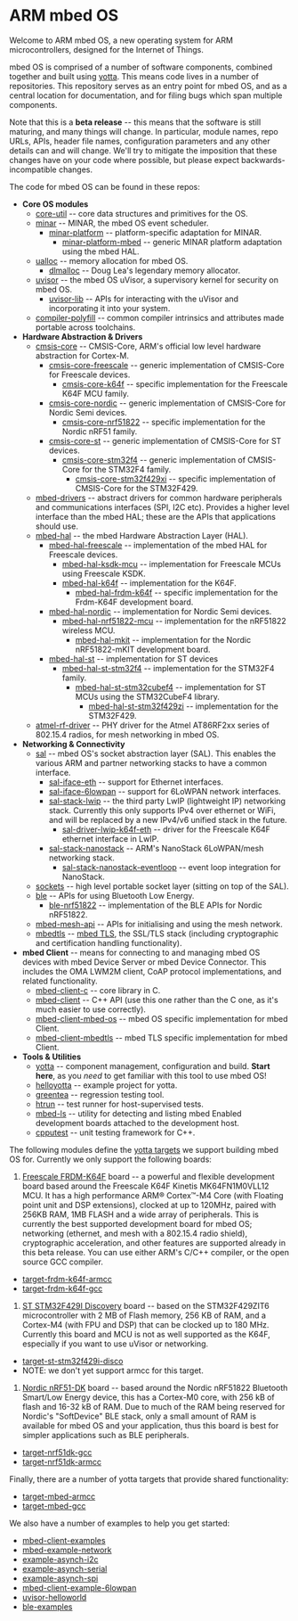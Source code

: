 # ARM mbed OS

Welcome to ARM mbed OS, a new operating system for ARM microcontrollers,
designed for the Internet of Things.

mbed OS is comprised of a number of software components, combined together and
built using [yotta](http://docs.yottabuild.org/). This means code lives in a
number of repositories. This repository serves as an entry point for mbed OS,
and as a central location for documentation, and for filing bugs which span
multiple components.

Note that this is a **beta release** -- this means that the software is still
maturing, and many things will change. In particular, module names, repo URLs,
APIs, header file names, configuration parameters and any other details can and
will change. We'll try to mitigate the imposition that these changes have on
your code where possible, but please expect backwards-incompatible changes.

The code for mbed OS can be found in these repos:

* **Core OS modules**
  * [core-util](https://github.com/ARMmbed/core-util) -- core data structures
    and primitives for the OS.
  * [minar](https://github.com/ARMmbed/minar) -- MINAR, the mbed OS event
    scheduler.
    * [minar-platform](https://github.com/ARMmbed/minar-platform) --
      platform-specific adaptation for MINAR.
      * [minar-platform-mbed](https://github.com/ARMmbed/minar-platform-mbed) --
        generic MINAR platform adaptation using the mbed HAL.
  * [ualloc](https://github.com/ARMmbed/ualloc) -- memory allocation for mbed
    OS.
    * [dlmalloc](https://github.com/ARMmbed/dlmalloc) -- Doug Lea's legendary
      memory allocator.
  * [uvisor](https://github.com/ARMmbed/uvisor) -- the mbed OS uVisor, a
    supervisory kernel for security on mbed OS.
    * [uvisor-lib](https://github.com/ARMmbed/uvisor-lib) -- APIs for interacting
      with the uVisor and incorporating it into your system.
  * [compiler-polyfill](https://github.com/ARMmbed/compiler-polyfill) -- common
    compiler intrinsics and attributes made portable across toolchains.
* **Hardware Abstraction & Drivers**
  * [cmsis-core](https://github.com/ARMmbed/cmsis-core) -- CMSIS-Core, ARM's
    official low level hardware abstraction for Cortex-M.
    * [cmsis-core-freescale](https://github.com/ARMmbed/cmsis-core-freescale) --
      generic implementation of CMSIS-Core for Freescale devices.
      * [cmsis-core-k64f](https://github.com/ARMmbed/cmsis-core-k64f) --
        specific implementation for the Freescale K64F MCU family.
    * [cmsis-core-nordic](https://github.com/ARMmbed/cmsis-core-nordic) --
      generic implementation of CMSIS-Core for Nordic Semi devices.
      * [cmsis-core-nrf51822](https://github.com/ARMmbed/cmsis-core-nrf51822) --
        specific implementation for the Nordic nRF51 family.
    * [cmsis-core-st](https://github.com/ARMmbed/cmsis-core-st) -- generic
      implementation of CMSIS-Core for ST devices.
      * [cmsis-core-stm32f4](https://github.com/ARMmbed/cmsis-core-stm32f4) --
        generic implementation of CMSIS-Core for the STM32F4 family.
        * [cmsis-core-stm32f429xi](https://github.com/ARMmbed/cmsis-core-stm32f429xi)
          -- specific implementation of CMSIS-Core for the STM32F429.
  * [mbed-drivers](https://github.com/ARMmbed/mbed-drivers) -- abstract drivers
    for common hardware peripherals and communications interfaces (SPI, I2C
    etc). Provides a higher level interface than the mbed HAL; these are the
    APIs that applications should use.
  * [mbed-hal](https://github.com/ARMmbed/mbed-hal) -- the mbed Hardware
    Abstraction Layer (HAL).
    * [mbed-hal-freescale](https://github.com/ARMmbed/mbed-hal-freescale) --
      implementation of the mbed HAL for Freescale devices.
      * [mbed-hal-ksdk-mcu](https://github.com/ARMmbed/mbed-hal-ksdk-mcu) --
        implementation for Freescale MCUs using Freescale KSDK.
      * [mbed-hal-k64f](https://github.com/ARMmbed/mbed-hal-k64f) --
        implementation for the K64F.
        * [mbed-hal-frdm-k64f](https://github.com/ARMmbed/mbed-hal-frdm-k64f) --
          specific implementation for the Frdm-K64F development board.
    * [mbed-hal-nordic](https://github.com/ARMmbed/mbed-hal-nordic) --
      implementation for Nordic Semi devices.
      * [mbed-hal-nrf51822-mcu](https://github.com/ARMmbed/mbed-hal-nrf51822-mcu)
        -- implementation for the nRF51822 wireless MCU.
        * [mbed-hal-mkit](https://github.com/ARMmbed/mbed-hal-mkit) --
          implementation for the Nordic nRF51822-mKIT development board.
    * [mbed-hal-st](https://github.com/ARMmbed/mbed-hal-st) -- implementation
      for ST devices
      * [mbed-hal-st-stm32f4](https://github.com/ARMmbed/mbed-hal-st-stm32f4) --
        implementation for the STM32F4 family.
        * [mbed-hal-st-stm32cubef4](https://github.com/ARMmbed/mbed-hal-st-stm32cubef4)
          -- implementation for ST MCUs using the STM32CubeF4 library.
          * [mbed-hal-st-stm32f429zi](https://github.com/ARMmbed/mbed-hal-st-stm32f429zi)
            -- implementation for the STM32F429.
  * [atmel-rf-driver](https://github.com/ARMmbed/atmel-rf-driver) -- PHY driver
    for the Atmel AT86RF2xx series of 802.15.4 radios, for mesh networking in
    mbed OS.
* **Networking & Connectivity**
  * [sal](https://github.com/ARMmbed/sal) -- mbed OS's socket abstraction layer
    (SAL). This enables the various ARM and partner networking stacks to have a
    common interface.
    * [sal-iface-eth](https://github.com/ARMmbed/sal-iface-eth) -- support for
      Ethernet interfaces.
    * [sal-iface-6lowpan](https://github.com/ARMmbed/sal-iface-6lowpan) --
      support for 6LoWPAN network interfaces.
    * [sal-stack-lwip](https://github.com/ARMmbed/sal-stack-lwip) -- the third
      party LwIP (lightweight IP) networking stack. Currently this only supports
      IPv4 over ethernet or WiFi, and will be replaced by a new IPv4/v6 unified
      stack in the future.
      * [sal-driver-lwip-k64f-eth](https://github.com/ARMmbed/sal-driver-lwip-k64f-eth)
        -- driver for the Freescale K64F ethernet interface in LwIP.
    * [sal-stack-nanostack](https://github.com/ARMmbed/sal-stack-nanostack) --
      ARM's NanoStack 6LoWPAN/mesh networking stack.
      * [sal-stack-nanostack-eventloop](https://github.com/ARMmbed/sal-stack-nanostack-eventloop)
        -- event loop integration for NanoStack.
  * [sockets](https://github.com/ARMmbed/sockets) -- high level portable socket
    layer (sitting on top of the SAL).
  * [ble](https://github.com/ARMmbed/ble) -- APIs for using Bluetooth Low
    Energy.
    * [ble-nrf51822](https://github.com/ARMmbed/ble-nrf51822) -- implementation
      of the BLE APIs for Nordic nRF51822.
  * [mbed-mesh-api](https://github.com/ARMmbed/mbed-mesh-api) -- APIs for
    initialising and using the mesh network.
  * [mbedtls](https://github.com/ARMmbed/mbedtls) -- [mbed TLS](https://tls.mbed.org/),
    the SSL/TLS stack (including cryptographic and certification handling
    functionality).
* **mbed Client** -- means for connecting to and managing mbed OS devices
  with mbed Device Server or mbed Device Connector. This includes the OMA
  LWM2M client, CoAP protocol implementations, and related functionality.
  * [mbed-client-c](https://github.com/ARMmbed/mbed-client-c) -- core library
    in C.
  * [mbed-client](https://github.com/ARMmbed/mbed-client) -- C++ API (use this
    one rather than the C one, as it's much easier to use correctly).
  * [mbed-client-mbed-os](https://github.com/ARMmbed/mbed-client-mbed-os) --
    mbed OS specific implementation for mbed Client.
  * [mbed-client-mbedtls](https://github.com/ARMmbed/mbed-client-mbedtls) --
    mbed TLS specific implementation for mbed Client.
* **Tools & Utilities**
  * [yotta](https://github.com/ARMmbed/yotta) -- component management, configuration
    and build. **Start here**, as you _need_ to get familiar with this tool to use
    mbed OS!
  * [helloyotta](https://github.com/ARMmbed/helloyotta) -- example project for yotta.
  * [greentea](https://github.com/ARMmbed/greentea) -- regression testing tool.
  * [htrun](https://github.com/ARMmbed/htrun) -- test runner for host-supervised
    tests.
  * [mbed-ls](https://github.com/ARMmbed/mbed-ls) -- utility for detecting and listing
    mbed Enabled development boards attached to the development host.
  * [cpputest](https://github.com/ARMmbed/cpputest) -- unit testing framework
    for C++.

The following modules define the [yotta targets](http://docs.yottabuild.org/tutorial/targets.html)
we support building mbed OS for. Currently we only support the following boards:

1. [Freescale FRDM-K64F](http://www.mbed.com/en/development/hardware/boards/freescale/frdm_k64f/)
   board -- a powerful and flexible development board based around the  Freescale
   K64F Kinetis MK64FN1M0VLL12 MCU. It has a high performance ARM® Cortex™-M4
   Core (with Floating point unit and DSP extensions), clocked at up to 120MHz,
   paired with 256KB RAM, 1MB FLASH and a wide array of peripherals. This is
   currently the best supported development board for mbed OS; networking
   (ethernet, and mesh with a 802.15.4 radio shield), cryptographic
   acceleration, and other features are supported already in this beta release.
   You can use either ARM's C/C++ compiler, or the open source GCC compiler.
  * [target-frdm-k64f-armcc](https://github.com/ARMmbed/target-frdm-k64f-armcc)
  * [target-frdm-k64f-gcc](https://github.com/ARMmbed/target-frdm-k64f-gcc)
1. [ST STM32F429I Discovery](http://www.st.com/web/catalog/tools/FM116/SC959/SS1532/PF259090)
   board -- based on the STM32F429ZIT6 microcontroller with 2 MB of Flash memory,
   256 KB of RAM, and a Cortex-M4 (with FPU and DSP) that can be clocked up to
   180 MHz. Currently this board and MCU is not as well supported as the K64F,
   especially if you want to use uVisor or networking.
  * [target-st-stm32f429i-disco](https://github.com/ARMmbed/target-st-stm32f429i-disco)
  * NOTE: we don't yet support armcc for this target.
1. [Nordic nRF51-DK](https://developer.mbed.org/platforms/Nordic-nRF51-DK/)
   board -- based around the Nordic nRF51822 Bluetooth Smart/Low Energy device,
   this has a Cortex-M0 core, with 256 kB of flash and 16-32 kB of RAM. Due to
   much of the RAM being reserved for Nordic's "SoftDevice" BLE stack, only a
   small amount of RAM is available for mbed OS and your application, thus this
   board is best for simpler applications such as BLE peripherals.
  * [target-nrf51dk-gcc](https://github.com/rgrover/target-nrf51dk-gcc)
  * [target-nrf51dk-armcc](https://github.com/ARMmbed/target-nrf51dk-armcc)

Finally, there are a number of yotta targets that provide shared functionality:

* [target-mbed-armcc](https://github.com/ARMmbed/target-mbed-armcc)
* [target-mbed-gcc](https://github.com/ARMmbed/target-mbed-gcc)

We also have a number of examples to help you get started:

* [mbed-client-examples](https://github.com/ARMmbed/mbed-client-examples)
* [mbed-example-network](https://github.com/ARMmbed/mbed-example-network)
* [example-asynch-i2c](https://github.com/ARMmbed/example-asynch-i2c)
* [example-asynch-serial](https://github.com/ARMmbed/example-asynch-serial)
* [example-asynch-spi](https://github.com/ARMmbed/example-asynch-spi)
* [mbed-client-example-6lowpan](https://github.com/ARMmbed/mbed-client-example-6lowpan)
* [uvisor-helloworld](https://github.com/ARMmbed/uvisor-helloworld)
* [ble-examples](https://github.com/ARMmbed/ble-examples)

